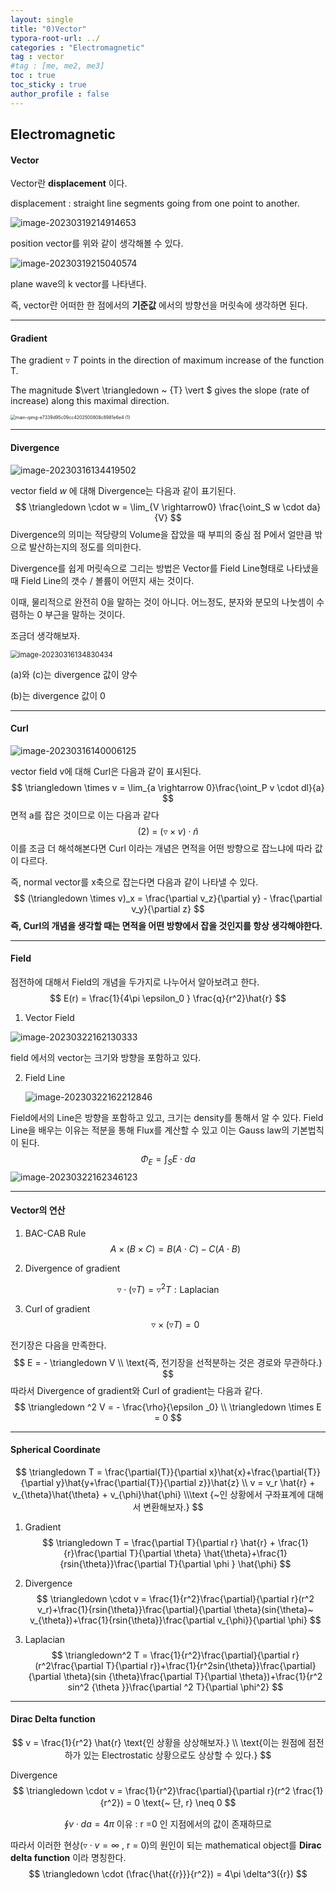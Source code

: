 ```yaml
---
layout: single
title: "0)Vector"
typora-root-url: ../
categories : "Electromagnetic"
tag : vector
#tag : [me, me2, me3]
toc : true
toc_sticky : true
author_profile : false
---
```

## Electromagnetic

#### Vector

Vector란 **displacement** 이다. 

displacement : straight line segments going from one point to another.

<img src="/images/figure/image-20230319214914653.png" alt="image-20230319214914653" />

position vector를 위와 같이 생각해볼 수 있다.

<img src="/images/figure/image-20230319215040574.png" alt="image-20230319215040574" />

plane wave의 k vector를 나타낸다.

즉, vector란 어떠한 한 점에서의 **기준값** 에서의 방향선을 머릿속에 생각하면 된다.



---

#### Gradient

The gradient $\triangledown ~{T}$  points in the direction of maximum increase of the function T.

The magnitude $\vert \triangledown ~ {T} \vert $ gives the slope (rate of increase) along this maximal direction.

<img src="/images/figure/main-qimg-e7339d95c09cc4202500808c8981e6e4 (1).webp" alt="main-qimg-e7339d95c09cc4202500808c8981e6e4 (1)" style="zoom:50%;" />

---

#### Divergence

<img src="/images/figure/image-20230316134419502.png" alt="image-20230316134419502" />

vector field ${w}$ 에 대해 Divergence는 다음과 같이 표기된다. 
$$
\triangledown \cdot w = \lim_{V \rightarrow0} \frac{\oint_S w \cdot da}{V}
$$
Divergence의 의미는 적당량의 Volume을 잡았을 때 부피의 중심 점 P에서 얼만큼 밖으로 발산하는지의 정도를 의미한다.

Divergence를 쉽게 머릿속으로 그리는 방법은 Vector를 Field Line형태로 나타냈을 때 Field Line의 갯수 / 볼륨이 어떤지 새는 것이다.

이때, 물리적으로 완전히 0을 말하는 것이 아니다. 어느정도, 분자와 분모의 나눗셈이 수렴하는 0 부근을 말하는 것이다.

조금더 생각해보자.

<img src="/images/figure/image-20230316134830434.png" alt="image-20230316134830434" style="zoom:80%;" />

(a)와 (c)는 divergence 값이 양수

(b)는 divergence 값이 0

---

#### Curl

<img src="/images/figure/image-20230316140006125.png" alt="image-20230316140006125" />

vector field v에 대해 Curl은 다음과 같이 표시된다.
$$
\triangledown \times v = \lim_{a \rightarrow 0}\frac{\oint_P v \cdot dl}{a}
$$
면적 a를 잡은 것이므로 이는 다음과 같다 
$$
\text{(2) =~}(\triangledown \times v) \cdot \hat{n}
$$
이를 조금 더 해석해본다면 Curl 이라는 개념은 면적을 어떤 방향으로 잡느냐에 따라 값이 다르다. 

즉, normal vector를 x축으로 잡는다면 다음과 같이 나타낼 수 있다.
$$
(\triangledown \times v)_x = \frac{\partial v_z}{\partial y} - \frac{\partial v_y}{\partial z}
$$
**즉, Curl의 개념을 생각할 때는 면적을 어떤 방향에서 잡을 것인지를 항상 생각해야한다.**

---

#### Field

점전하에 대해서 Field의 개념을 두가지로 나누어서 알아보려고 한다.
$$
E(r) = \frac{1}{4\pi \epsilon_0 } \frac{q}{r^2}\hat{r}
$$

1. Vector Field

<img src="/images/figure/image-20230322162130333.png" alt="image-20230322162130333" style="zoom:100%;" />

field 에서의 vector는 크기와 방향을 포함하고 있다.



2. Field Line

   <img src="/images/figure/image-20230322162212846.png" alt="image-20230322162212846" />

Field에서의 Line은 방향을 포함하고 있고, 크기는 density를 통해서 알 수 있다. Field Line을 배우는 이유는 적분을 통해 Flux를 계산할 수 있고 이는 Gauss law의 기본법칙이 된다.
$$
\Phi_E = \int _S E\cdot da
$$
<img src="/images/figure/image-20230322162346123.png" alt="image-20230322162346123" style="zoom:100%;" />

---

#### Vector의 연산

1. BAC-CAB Rule
   $$
   A \times (B \times C) = B(A\cdot C) - C(A\cdot B)
   $$

2. Divergence of gradient 

$$
\triangledown \cdot (\triangledown T) = \triangledown ^2 T : \text{Laplacian}
$$

3. Curl of gradient
   $$
   \triangledown \times (\triangledown T ) = 0
   $$
   
   
   

전기장은 다음을 만족한다.
$$
E = - \triangledown V
\\
\text{즉, 전기장을 선적분하는 것은 경로와 무관하다.}
$$
따라서 Divergence of gradient와 Curl of gradient는 다음과 같다.
$$
\triangledown ^2 V = - \frac{\rho}{\epsilon _0}
\\
\triangledown \times E = 0
$$

---

#### Spherical Coordinate

$$
\triangledown T = \frac{\partial{T}}{\partial x}\hat{x}+\frac{\partial{T}}{\partial y}\hat{y+\frac{\partial{T}}{\partial z}}\hat{z} \\ 
v = v_r \hat{r} + v_{\theta}\hat{\theta} + v_{\phi}\hat{\phi} \\\text 
{~인 상황에서 구좌표계에 대해서 변환해보자.}
$$

1. Gradient
   $$
   \triangledown T = \frac{\partial T}{\partial r} \hat{r} + \frac{1}{r}\frac{\partial T}{\partial \theta} \hat{\theta}+\frac{1}{rsin{\theta}}\frac{\partial T}{\partial \phi } \hat{\phi}
   $$

2. Divergence
   $$
   \triangledown \cdot v = \frac{1}{r^2}\frac{\partial}{\partial r}(r^2 v_r)+\frac{1}{rsin{\theta}}\frac{\partial}{\partial \theta}(sin{\theta}~ v_{\theta})+\frac{1}{rsin{\theta}}\frac{\partial v_{\phi}}{\partial \phi}
   $$

3. Laplacian
   $$
   \triangledown^2 T = \frac{1}{r^2}\frac{\partial}{\partial r}(r^2\frac{\partial T}{\partial r})+\frac{1}{r^2sin{\theta}}\frac{\partial}{\partial \theta}(sin {\theta}\frac{\partial T}{\partial \theta})+\frac{1}{r^2 sin^2 {\theta }}\frac{\partial ^2 T}{\partial \phi^2}
   $$

---

#### Dirac Delta function

$$
v = \frac{1}{r^2} \hat{r} \text{인 상황을 상상해보자.}
\\
\text{이는 원점에 점전하가 있는 Electrostatic 상황으로도 상상할 수 있다.}
$$

Divergence
$$
\triangledown \cdot v = \frac{1}{r^2}\frac{\partial}{\partial r}(r^2 \frac{1}{r^2}) = 0 \text{~ 단, r} \neq 0
$$

$$
\oint v \cdot da = 4 \pi \text{~이유 : r =0 인 지점에서의 값이 존재하므로}
$$

따라서 이러한 현상($\triangledown \cdot v = \infty$ , r = 0)의 원인이 되는 mathematical object를 **Dirac delta function** 이라 명칭한다. 
$$
\triangledown \cdot (\frac{\hat{{r}}}{r^2}) = 4\pi \delta^3({r})
$$
